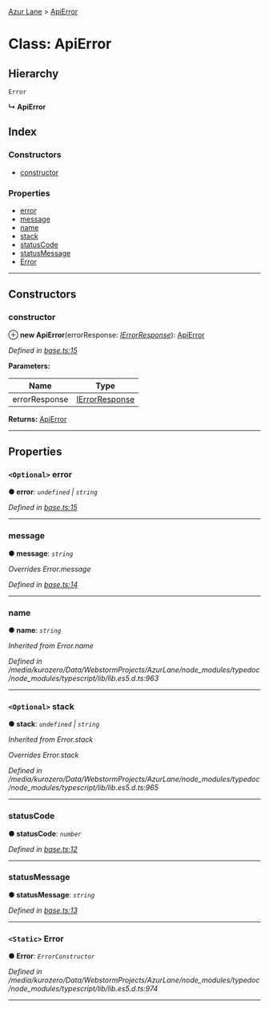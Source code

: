 [Azur Lane](../README.md) > [ApiError](../classes/apierror.md)

# Class: ApiError

## Hierarchy

 `Error`

**↳ ApiError**

## Index

### Constructors

* [constructor](apierror.md#constructor)

### Properties

* [error](apierror.md#error)
* [message](apierror.md#message)
* [name](apierror.md#name)
* [stack](apierror.md#stack)
* [statusCode](apierror.md#statuscode)
* [statusMessage](apierror.md#statusmessage)
* [Error](apierror.md#error-1)

---

## Constructors

<a id="constructor"></a>

###  constructor

⊕ **new ApiError**(errorResponse: *[IErrorResponse](../interfaces/ierrorresponse.md)*): [ApiError](apierror.md)

*Defined in [base.ts:15](https://github.com/KurozeroPB/AzurLane/blob/27a36d1/lib/base.ts#L15)*

**Parameters:**

| Name | Type |
| ------ | ------ |
| errorResponse | [IErrorResponse](../interfaces/ierrorresponse.md) |

**Returns:** [ApiError](apierror.md)

___

## Properties

<a id="error"></a>

### `<Optional>` error

**● error**: *`undefined` \| `string`*

*Defined in [base.ts:15](https://github.com/KurozeroPB/AzurLane/blob/27a36d1/lib/base.ts#L15)*

___
<a id="message"></a>

###  message

**● message**: *`string`*

*Overrides Error.message*

*Defined in [base.ts:14](https://github.com/KurozeroPB/AzurLane/blob/27a36d1/lib/base.ts#L14)*

___
<a id="name"></a>

###  name

**● name**: *`string`*

*Inherited from Error.name*

*Defined in /media/kurozero/Data/WebstormProjects/AzurLane/node_modules/typedoc/node_modules/typescript/lib/lib.es5.d.ts:963*

___
<a id="stack"></a>

### `<Optional>` stack

**● stack**: *`undefined` \| `string`*

*Inherited from Error.stack*

*Overrides Error.stack*

*Defined in /media/kurozero/Data/WebstormProjects/AzurLane/node_modules/typedoc/node_modules/typescript/lib/lib.es5.d.ts:965*

___
<a id="statuscode"></a>

###  statusCode

**● statusCode**: *`number`*

*Defined in [base.ts:12](https://github.com/KurozeroPB/AzurLane/blob/27a36d1/lib/base.ts#L12)*

___
<a id="statusmessage"></a>

###  statusMessage

**● statusMessage**: *`string`*

*Defined in [base.ts:13](https://github.com/KurozeroPB/AzurLane/blob/27a36d1/lib/base.ts#L13)*

___
<a id="error-1"></a>

### `<Static>` Error

**● Error**: *`ErrorConstructor`*

*Defined in /media/kurozero/Data/WebstormProjects/AzurLane/node_modules/typedoc/node_modules/typescript/lib/lib.es5.d.ts:974*

___

